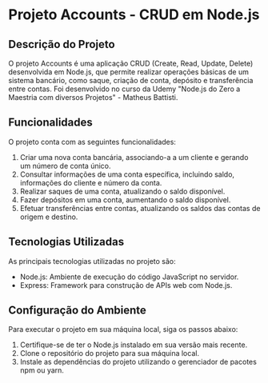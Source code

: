 # Projeto Accounts - CRUD em Node.js

## Descrição do Projeto

O projeto Accounts é uma aplicação CRUD (Create, Read, Update, Delete) desenvolvida em Node.js, que permite realizar operações básicas de um sistema bancário, como saque, criação de conta, depósito e transferência entre contas. Foi desenvolvido no curso da Udemy "Node.js do Zero a Maestria com diversos Projetos" - Matheus Battisti.
 

## Funcionalidades

O projeto conta com as seguintes funcionalidades:

1. Criar uma nova conta bancária, associando-a a um cliente e gerando um número de conta único.
2. Consultar informações de uma conta específica, incluindo saldo, informações do cliente e número da conta.
3. Realizar saques de uma conta, atualizando o saldo disponível.
4. Fazer depósitos em uma conta, aumentando o saldo disponível.
5. Efetuar transferências entre contas, atualizando os saldos das contas de origem e destino.

## Tecnologias Utilizadas

As principais tecnologias utilizadas no projeto são:

- Node.js: Ambiente de execução do código JavaScript no servidor.
- Express: Framework para construção de APIs web com Node.js.


## Configuração do Ambiente

Para executar o projeto em sua máquina local, siga os passos abaixo:

1. Certifique-se de ter o Node.js instalado em sua versão mais recente.
2. Clone o repositório do projeto para sua máquina local.
3. Instale as dependências do projeto utilizando o gerenciador de pacotes npm ou yarn.

